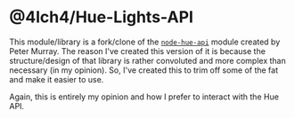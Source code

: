 # @4lch4/Hue-Lights-API

This module/library is a fork/clone of the [`node-hue-api`][0] module created by Peter Murray. The reason I've created this version of it is because the structure/design of that library is rather convoluted and more complex than necessary (in my opinion). So, I've created this to trim off some of the fat and make it easier to use.

Again, this is entirely my opinion and how I prefer to interact with the Hue API.

[0]: https://github.com/peter-murray/node-hue-api
